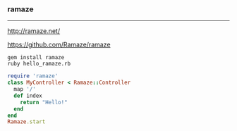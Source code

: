 ### ramaze
---
http://ramaze.net/

https://github.com/Ramaze/ramaze

```
gem install ramaze
ruby hello_ramaze.rb
```

```ruby
require 'ramaze'
class MyController < Ramaze::Controller
  map '/'
  def index
    return "Hello!"
  end
end
Ramaze.start

```

```
```



